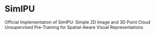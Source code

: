 # SimIPU
Official Implementation of SimIPU: Simple 2D Image and 3D Point Cloud Unsupervised Pre-Training for Spatial-Aware Visual Representations
